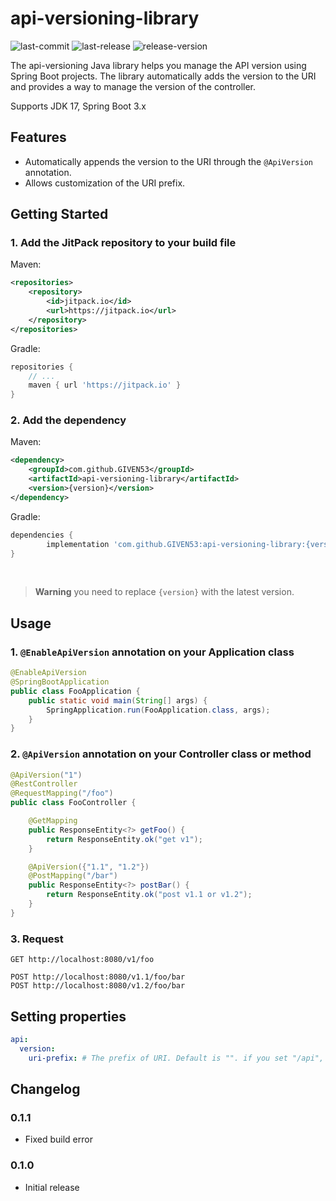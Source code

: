 # api-versioning-library
![last-commit](https://img.shields.io/github/last-commit/GIVEN53/api-versioning-library?logo=github)
![last-release](https://img.shields.io/github/release-date/GIVEN53/api-versioning-library?logo=github&label=last%20release)
![release-version](https://img.shields.io/github/v/release/GIVEN53/api-versioning-library?logo=github&label=version)

The api-versioning Java library helps you manage the API version using Spring Boot projects.
The library automatically adds the version to the URI and provides a way to manage the version of the controller.

Supports JDK 17, Spring Boot 3.x

## Features
- Automatically appends the version to the URI through the `@ApiVersion` annotation.
- Allows customization of the URI prefix.

## Getting Started
### 1. Add the JitPack repository to your build file
Maven:
``` xml
<repositories>
    <repository>
        <id>jitpack.io</id>
        <url>https://jitpack.io</url>
    </repository>
</repositories>
```

Gradle:
``` groovy
repositories {
    // ...
    maven { url 'https://jitpack.io' }
}
```

### 2. Add the dependency
Maven:
``` xml
<dependency>
    <groupId>com.github.GIVEN53</groupId>
    <artifactId>api-versioning-library</artifactId>
    <version>{version}</version>
</dependency>
```

Gradle:
``` groovy
dependencies {
        implementation 'com.github.GIVEN53:api-versioning-library:{version}'
}
```
<br>

> **Warning**
> you need to replace `{version}` with the latest version.

## Usage
### 1. `@EnableApiVersion` annotation on your Application class
``` java
@EnableApiVersion
@SpringBootApplication
public class FooApplication {
    public static void main(String[] args) {
        SpringApplication.run(FooApplication.class, args);
    }
}
```

### 2. `@ApiVersion` annotation on your Controller class or method
``` java
@ApiVersion("1")
@RestController
@RequestMapping("/foo")
public class FooController {

    @GetMapping
    public ResponseEntity<?> getFoo() {
        return ResponseEntity.ok("get v1");
    }

    @ApiVersion({"1.1", "1.2"})
    @PostMapping("/bar")
    public ResponseEntity<?> postBar() {
        return ResponseEntity.ok("post v1.1 or v1.2");
    }
}
```

### 3. Request
``` http
GET http://localhost:8080/v1/foo

POST http://localhost:8080/v1.1/foo/bar
POST http://localhost:8080/v1.2/foo/bar
```

## Setting properties
``` yml
api:
  version:
    uri-prefix: # The prefix of URI. Default is "". if you set "/api", the URI will be "/api/v1/..."
```

## Changelog
### 0.1.1
- Fixed build error

### 0.1.0
- Initial release